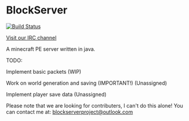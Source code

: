 BlockServer
===========
[![Build Status](https://travis-ci.org/BlockServerProject/BlockServer.svg?branch=master)](https://travis-ci.org/BlockServerProject/BlockServer)

[Visit our IRC channel](https://kiwiirc.com/client/irc.freenode.net/?nick=beaconpe|?#blockserverproject,#beaconpe,#pocketbukkit)

A minecraft PE server written in java.

TODO:

Implement basic packets (WIP)

Work on world generation and saving (IMPORTANT!) (Unassigned)

Implement player save data (Unassigned)


Please note that we are looking for contributers, I can't do this alone!
You can contact me at: blockserverproject@outlook.com
